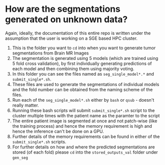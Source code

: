 # How are the segmentations generated on unknown data?
Again, ideally, the documentation of this entire repo is written under the assumption that the user is working on a SGE based HPC cluster.
1. This is the folder you want to `cd` into when you want to generate tumor segmentations from Brain MR Images
2. The segmentation is generated using 5 models (which are trained using 5 fold cross validation), by first individually generating predictions of each model and then combining them using majority voting.
3. In this folder you can see the files named as `seg_single_model*.*` and `submit_single*.sh`.
4. These files are used to generate the segmentations of individual models and the fold number can be obtained from the naming scheme of the files. 
5. Run each of the `seg_single_model*.sh` either by `bash` or `qsub` - doesn't really matter. 
6. Running these bash scripts will submit `submit_single*.sh` script to the cluster multiple times with the patient name as the paramter to the script
7. The entire patient image is segmented at once and not patch-wise (like the training process) and hence the memory requirement is high and hence the inference can't be done on a GPU.
8. Further details of the memory requirements can be found in either of the `submit_single*.sh` scripts.
9. For further details on how and where the predicted segmentations are stored (of each fold) please `cd` into the `stored_outputs_val` folder under `gen_seg`
